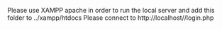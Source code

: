  Please use XAMPP apache in order to run the local server and add this folder to ../xampp/htdocs
 Please connect to http://localhost//login.php

